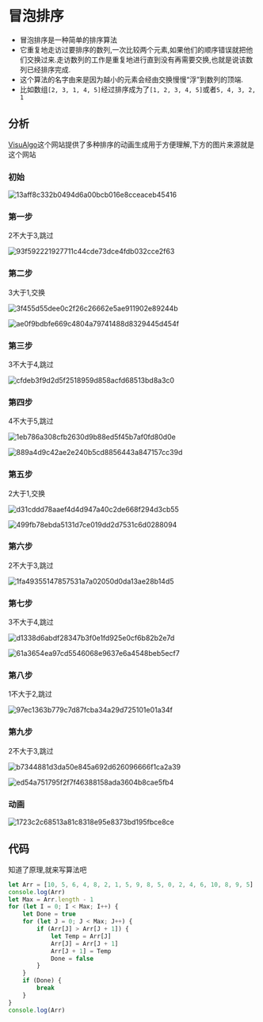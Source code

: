# 冒泡排序

* 冒泡排序是一种简单的排序算法
* 它重复地走访过要排序的数列,一次比较两个元素,如果他们的顺序错误就把他们交换过来.走访数列的工作是重复地进行直到没有再需要交换,也就是说该数列已经排序完成.
* 这个算法的名字由来是因为越小的元素会经由交换慢慢“浮”到数列的顶端.
* 比如数组`[2, 3, 1, 4, 5]`经过排序成为了`[1, 2, 3, 4, 5]`或者`5, 4, 3, 2, 1`

## 分析

[VisuAlgo](//visualgo.net/zh/sorting)这个网站提供了多种排序的动画生成用于方便理解,下方的图片来源就是这个网站

### 初始

![13aff8c332b0494d6a00bcb016e8cceaceb45416](Assets/13aff8c332b0494d6a00bcb016e8cceaceb45416.png)

### 第一步

2不大于3,跳过

![93f592221927711c44cde73dce4fdb032cce2f63](Assets/93f592221927711c44cde73dce4fdb032cce2f63.png)

### 第二步

3大于1,交换

![3f455d55dee0c2f26c26662e5ae911902e89244b](Assets/3f455d55dee0c2f26c26662e5ae911902e89244b.png)

![ae0f9bdbfe669c4804a79741488d8329445d454f](Assets/ae0f9bdbfe669c4804a79741488d8329445d454f.png)

### 第三步

3不大于4,跳过

![cfdeb3f9d2d5f2518959d858acfd68513bd8a3c0](Assets/cfdeb3f9d2d5f2518959d858acfd68513bd8a3c0.png)

### 第四步

4不大于5,跳过

![1eb786a308cfb2630d9b88ed5f45b7af0fd80d0e](Assets/1eb786a308cfb2630d9b88ed5f45b7af0fd80d0e.png)

![889a4d9c42ae2e240b5cd8856443a847157cc39d](Assets/889a4d9c42ae2e240b5cd8856443a847157cc39d.png)

### 第五步

2大于1,交换

![d31cddd78aaef4d4d947a40c2de668f294d3cb55](Assets/d31cddd78aaef4d4d947a40c2de668f294d3cb55.png)

![499fb78ebda5131d7ce019dd2d7531c6d0288094](Assets/499fb78ebda5131d7ce019dd2d7531c6d0288094.png)

### 第六步

2不大于3,跳过

![1fa49355147857531a7a02050d0da13ae28b14d5](Assets/1fa49355147857531a7a02050d0da13ae28b14d5.png)

### 第七步

3不大于4,跳过

![d1338d6abdf28347b3f0e1fd925e0cf6b82b2e7d](Assets/d1338d6abdf28347b3f0e1fd925e0cf6b82b2e7d.png)

![61a3654ea97cd5546068e9637e6a4548beb5ecf7](Assets/61a3654ea97cd5546068e9637e6a4548beb5ecf7.png)

### 第八步

1不大于2,跳过

![97ec1363b779c7d87fcba34a29d725101e01a34f](Assets/97ec1363b779c7d87fcba34a29d725101e01a34f.png)

### 第九步

2不大于3,跳过

![b7344881d3da50e845a692d626096666f1ca2a39](Assets/b7344881d3da50e845a692d626096666f1ca2a39.png)

![ed54a751795f2f7f46388158ada3604b8cae5fb4](Assets/ed54a751795f2f7f46388158ada3604b8cae5fb4.png)

### 动画

![1723c2c68513a81c8318e95e8373bd195fbce8ce](Assets/1723c2c68513a81c8318e95e8373bd195fbce8ce.gif)

## 代码

知道了原理,就来写算法吧

```js
let Arr = [10, 5, 6, 4, 8, 2, 1, 5, 9, 8, 5, 0, 2, 4, 6, 10, 8, 9, 5]
console.log(Arr)
let Max = Arr.length - 1
for (let I = 0; I < Max; I++) {
    let Done = true
    for (let J = 0; J < Max; J++) {
        if (Arr[J] > Arr[J + 1]) {
            let Temp = Arr[J]
            Arr[J] = Arr[J + 1]
            Arr[J + 1] = Temp
            Done = false
        }
    }
    if (Done) {
        break
    }
}
console.log(Arr)
```

